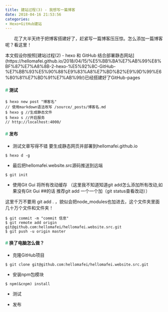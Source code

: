 ```yaml
---
title: 建站过程(3) - 我想写一篇博客
date: 2018-04-16 21:53:56
categories: 
- Hexo+GitHub建站
---
```


　　花了大半天终于把博客搭建好了，赶紧写一篇博客压压惊。怎么添加一篇博客呢？看这里！

<!--more-->

<div class="tip">
本文假设你按照[建站过程(2) - hexo 和 GitHub 结合部署静态网站](https://hellomafei.github.io/2018/04/15/%E5%BB%BA%E7%AB%99%E8%BF%87%E7%A8%8B-2-hexo-%E5%92%8C-GitHub-%E7%BB%93%E5%90%88%E9%83%A8%E7%BD%B2%E9%9D%99%E6%80%81%E7%BD%91%E7%AB%99/)已经搭建好了GitHub-pages
</div>

#### <font color="#42B983">#</font> 测试

```
$ hexo new post "博客名"
// 使用markdown语法改写 /source/_posts/博客名.md
$ hexo g //生成静态文件
$ hexo s //开启服务
// http://localhost:4000/
```

#### <font color="#42B983">#</font> 发布

- 测试文章写得不错 要生成静态网页并部署到hellomafei.github.io

```
$ hexo d -g
```

- 最后把hellomafei.website.src源码推送到远端

```
$ git init
```

- 使用Git Gui 将所有改动缓存 （这里我不知道知道git add怎么添加所有改动,如果没有Git Gui ##的话 推荐git add 一个一个加（git status查看改动））

<div class="tip">
这里千万不要用 git add . ，貌似会把node_modules也加进去，这个文件夹里面几十万个文件和文件夹！
</div>

```
$ git commit -m "commit 信息"
$ git remote add origin git@github.com:hellomafei/hellomafei.website.src.git
$ git push -u origin master
```

#### <font color="#42B983">#</font> 换了电脑怎么做？

- 克隆GitHub项目

```
$ git clone git@github.com:hellomafei/hellomafei.website.src.git
```

- 安装npm包模块

```
$ npm(&cnpm) install
```

- 测试

- 发布